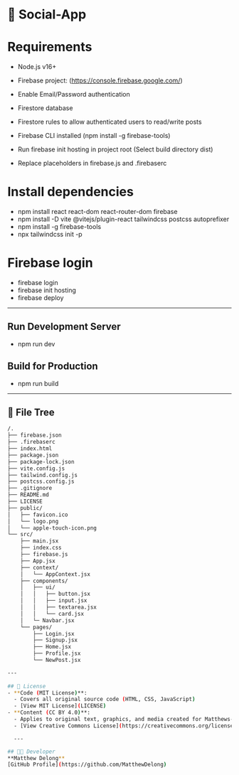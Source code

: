 # :speech_balloon: Social-App

# Requirements
- Node.js v16+
- Firebase project: (https://console.firebase.google.com/)
- Enable Email/Password authentication
- Firestore database
- Firestore rules to allow authenticated users to read/write posts
- Firebase CLI installed (npm install -g firebase-tools)

- Run firebase init hosting in project root (Select build directory dist)
- Replace placeholders in firebase.js and .firebaserc

# Install dependencies
- npm install react react-dom react-router-dom firebase
- npm install -D vite @vitejs/plugin-react tailwindcss postcss autoprefixer
- npm install -g firebase-tools
- npx tailwindcss init -p

# Firebase login
- firebase login
- firebase init hosting
- firebase deploy

---

## Run Development Server
- npm run dev

## Build for Production
- npm run build

---

## :deciduous_tree: File Tree
```bash
/.
├── firebase.json
├── .firebaserc
├── index.html
├── package.json
├── package-lock.json
├── vite.config.js
├── tailwind.config.js
├── postcss.config.js
├── .gitignore
├── README.md
├── LICENSE
├── public/
│   ├── favicon.ico
│   └── logo.png
│   └── apple-touch-icon.png
└── src/
    ├── main.jsx
    ├── index.css
    ├── firebase.js
    ├── App.jsx
    ├── context/
    │   └── AppContext.jsx
    ├── components/
    │   ├── ui/
    │   │   ├── button.jsx
    │   │   ├── input.jsx
    │   │   ├── textarea.jsx
    │   │   └── card.jsx
    │   └─ Navbar.jsx
    └── pages/
        ├── Login.jsx
        ├── Signup.jsx
        ├── Home.jsx
        ├── Profile.jsx
        └── NewPost.jsx

---
 
## 📜 License  
- **Code (MIT License)**:  
  - Covers all original source code (HTML, CSS, JavaScript)  
  - [View MIT License](LICENSE)  
- **Content (CC BY 4.0)**:  
  - Applies to original text, graphics, and media created for Matthews-World-Social 
  - [View Creative Commons License](https://creativecommons.org/licenses/by/4.0/)  

  ---

## 👨‍💻 Developer  
**Matthew Delong**  
[GitHub Profile](https://github.com/MatthewDelong)  
